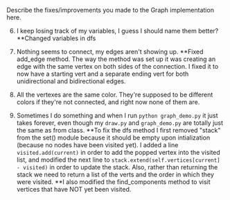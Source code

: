 Describe the fixes/improvements you made to the Graph implementation here.

6. I keep losing track of my variables, I guess I should name them better?
**Changed variables in dfs

1. Nothing seems to connect, my edges aren't showing up.
**Fixed add_edge method. The way the method was set up it was creating an edge with the same vertex on both sides of the connection. I fixed it to now have a starting vert and a separate ending vert for both unidirectional and bidirectional edges.

2. All the vertexes are the same color.  They're supposed to be different colors
if they're not connected, and right now none of them are.
3. Sometimes I do something and when I run `python graph_demo.py` it just takes
forever, even though my `draw.py` and `graph_demo.py` are totally just the same
as from class.
**To fix the dfs method I first removed "stack" from the set() module because it should be empty upon intialization (because no nodes have been visited yet). I added a line `visited.add(current)` in order to add the popped vertex into the visited list, and modified the next line to `stack.extend(self.vertices[current] - visited)` in order to update the stack. Also, rather than returning the stack we need to return a list of the verts and the order in which they were visited.
**I also modified the find_components method to visit vertices that have NOT yet been visited.